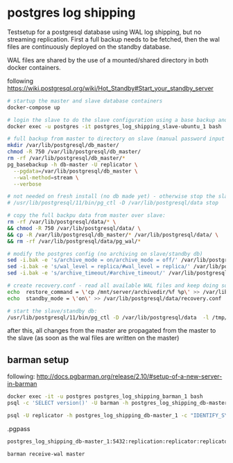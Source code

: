 # postgres log shipping

Testsetup for a postgresql database using WAL log shipping, but no streaming replication. First a full backup needs to be fetched, then the wal files are continuously deployed on the standby database.

WAL files are shared by the use of a mounted/shared directory in both docker containers.

following https://wiki.postgresql.org/wiki/Hot_Standby#Start_your_standby_server

```bash
# startup the master and slave database containers
docker-compose up

# login the slave to do the slave configuration using a base backup and wal files
docker exec -u postgres -it postgres_log_shipping_slave-ubuntu_1 bash

# full backup from master to directory on slave (manual password input needed!)
mkdir /var/lib/postgresql/db_master/
chmod -R 750 /var/lib/postgresql/db_master/
rm -rf /var/lib/postgresql/db_master/* 
pg_basebackup -h db-master -U replicator \
  --pgdata=/var/lib/postgresql/db_master \
  --wal-method=stream \
  --verbose 

# not needed on fresh install (no db made yet) - otherwise stop the slave db first:
# /usr/lib/postgresql/11/bin/pg_ctl -D /var/lib/postgresql/data stop

# copy the full backpu data from master over slave:
rm -rf /var/lib/postgresql/data/* \
&& chmod -R 750 /var/lib/postgresql/data/ \
&& cp -R /var/lib/postgresql/db_master/* /var/lib/postgresql/data/ \
&& rm -rf /var/lib/postgresql/data/pg_wal/*

# modify the postgres config (no archiving on slave/standby db)
sed -i.bak -e 's/archive_mode = on/archive_mode = off/' /var/lib/postgresql/data/postgresql.conf
sed -i.bak -e 's/wal_level = replica/#wal_level = replica/' /var/lib/postgresql/data/postgresql.conf
sed -i.bak -e 's/archive_timeout/#archive_timeout/' /var/lib/postgresql/data/postgresql.conf

# create recovery.conf - read all available WAL files and keep doing so for new files:
echo  restore_command = \'cp /mnt/server/archivedir/%f %p\' >> /var/lib/postgresql/data/recovery.conf
echo  standby_mode = \'on\' >> /var/lib/postgresql/data/recovery.conf

# start the slave/standby db:
/usr/lib/postgresql/11/bin/pg_ctl -D /var/lib/postgresql/data  -l /tmp/logfile start
```

after this, all changes from the master are propagated from the master to the slave (as soon as the wal files are written on the master)

## barman setup

following: http://docs.pgbarman.org/release/2.10/#setup-of-a-new-server-in-barman


```bash
docker exec -it -u postgres postgres_log_shipping_barman_1 bash
psql -c 'SELECT version()' -U barman -h postgres_log_shipping_db-master_1  postgres
```

```bash
psql -U replicator -h postgres_log_shipping_db-master_1 -c "IDENTIFY_SYSTEM" replication=1
```

.pgpass
```txt
postgres_log_shipping_db-master_1:5432:replication:replicator:replicator
```

```bash
barman receive-wal master
```